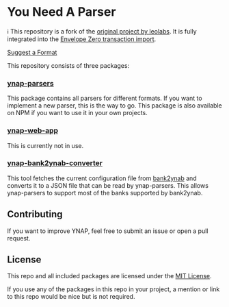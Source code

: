 # You Need A Parser

:information_source: This repository is a fork of the [original project by leolabs](https://github.com/leolabs/you-need-a-parser). It is fully integrated into the [Envelope Zero transaction import](https://l.envelope-zero.org/import-transactions).

[Suggest a Format](https://github.com/envelope-zero/you-need-a-parser/issues/new?template=format_request.md)

This repository consists of three packages:

### [ynap-parsers](packages/ynap-parsers)

This package contains all parsers for different formats. If you want to implement a
new parser, this is the way to go. This package is also available on NPM if you want
to use it in your own projects.

### [ynap-web-app](packages/ynap-web-app)

This is currently not in use.

### [ynap-bank2ynab-converter](packages/ynap-bank2ynab-converter/)

This tool fetches the current configuration file from [bank2ynab](https://github.com/bank2ynab/bank2ynab)
and converts it to a JSON file that can be read by ynap-parsers. This allows
ynap-parsers to support most of the banks supported by bank2ynab.

## Contributing

If you want to improve YNAP, feel free to submit an issue or open a pull request.

## License

This repo and all included packages are licensed under the
[MIT License](https://choosealicense.com/licenses/mit/).

If you use any of the packages in this repo in your project, a mention or link
to this repo would be nice but is not required.
